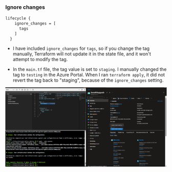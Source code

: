 ### Ignore changes

```
lifecycle {
    ignore_changes = [
      tags
    ]
  }
  ```

- I have included `ignore_changes` for `tags`, so if you change the tag manually, Terraform will not update it in the state file, and it won't attempt to modify the tag.

- In the `main.tf` file, the tag value is set to `staging`. I manually changed the tag to `testing` in the Azure Portal. When I ran `terraform apply`, it did not revert the tag back to "staging", because of the `ignore_changes` setting.

![alt text](image.png)